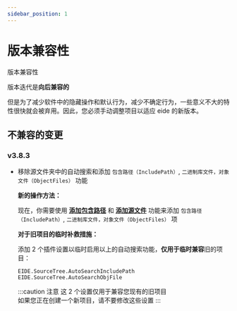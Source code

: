 ```yaml
---
sidebar_position: 1
---
```


# 版本兼容性

版本兼容性

版本迭代是**向后兼容的**

但是为了减少软件中的隐藏操作和默认行为，减少不确定行为，一些意义不大的特性很快就会被弃用。因此，您必须手动调整项目以适应 eide 的新版本。

## 不兼容的变更

### v3.8.3

- 移除源文件夹中的自动搜索和添加 `包含路径（IncludePath）`, `二进制库文件，对象文件（ObjectFiles）` 功能

  **新的操作方法：**

  现在，你需要使用 [**添加包含路径**](../modules/project_attr#包含目录) 和 [**添加源文件**](../modules/project_resource#添加源文件) 功能来添加 `包含路径（IncludePath）`, `二进制库文件，对象文件（ObjectFiles）` 项

  **对于旧项目的临时补救措施：**

  添加 2 个插件设置以临时启用以上的自动搜索功能，**仅用于临时兼容**旧的项目：
  ```
  EIDE.SourceTree.AutoSearchIncludePath
  EIDE.SourceTree.AutoSearchObjFile
  ```

  :::caution 注意
  这 2 个设置仅用于兼容您现有的旧项目<br/>
  如果您正在创建一个新项目，请不要修改这些设置
  :::
